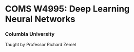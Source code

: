 # COMS W4995: Deep Learning Neural Networks
### Columbia University
Taught by Professor Richard Zemel


